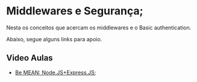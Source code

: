 # Middlewares e Segurança;

Nesta os conceitos que acercam os middlewares e o Basic authentication.

Abaixo, segue alguns links para apoio.

## Video Aulas

- [Be MEAN: Node.JS+Express.JS](https://youtu.be/ZRUuBfoYlxs?list=PL77JVjKTJT2i49XXCe4AKkNMeME1G47yJ);
